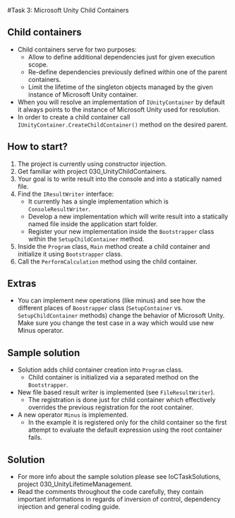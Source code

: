 #Task 3: Microsoft Unity Child Containers

## Child containers

* Child containers serve for two purposes:
  * Allow to define additional dependencies just for given execution scope.
  * Re-define dependencies previously defined within one of the parent 
    containers.
  * Limit the lifetime of the singleton objects managed by the given instance of
    Microsoft Unity container.
* When you will resolve an implementation of ```IUnityContainer``` by default it
  always points to the instance of Microsoft Unity used for resolution.
* In order to create a child container call 
  ```IUnityContainer.CreateChildContainer()``` method on the desired parent.

## How to start?

1. The project is currently using constructor injection.
2. Get familiar with project 030_UnityChildContainers.
3. Your goal is to write result into the console and into a statically named 
   file.
4. Find the ```IResultWriter``` interface:
   * It currently has a single implementation which is 
     ```ConsoleResultWriter```.
   * Develop a new implementation which will write result into a statically 
     named file inside the application start folder.
   * Register your new implementation inside the ```Bootstrapper``` class within
     the ```SetupChildContainer``` method.
5. Inside the ```Program``` class, ```Main``` method create a child container 
   and initialize it using ```Bootstrapper``` class.
6. Call the ```PerformCalculation``` method using the child container.

## Extras

* You can implement new operations (like minus) and 
  see how the different places of ```Boostrapper``` class (```SetupContainer```
  vs. ```SetupChildContainer``` methods) change the behavior of Microsoft Unity.
  Make sure you change the test case in a way which would use new Minus 
  operator.

## Sample solution

* Solution adds child container creation into ```Program``` class.
  * Child container is initialized via a separated method on the 
    ```Bootstrapper```.
* New file based result writer is implemented (see ```FileResultWriter```).
  * The registration is done just for child container which effectively 
    overrides the previous registration for the root container.
* A new operator ```Minus``` is implemented.
  * In the example it is registered only for the child container so the first 
    attempt to evaluate the default expression using the root container fails.

## Solution

* For more info about the sample solution please see IoCTaskSolutions, project 
  030_UnityLifetimeManagement.
* Read the comments throughout the code carefully, they contain important 
  informations in regards of inversion of control, dependency injection and 
  general coding guide.
